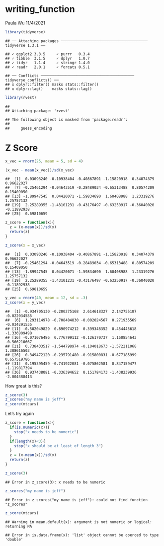 writing_function
================
Paula Wu
11/4/2021

``` r
library(tidyverse)
```

    ## ── Attaching packages ─────────────────────────────────────── tidyverse 1.3.1 ──

    ## ✓ ggplot2 3.3.5     ✓ purrr   0.3.4
    ## ✓ tibble  3.1.5     ✓ dplyr   1.0.7
    ## ✓ tidyr   1.1.4     ✓ stringr 1.4.0
    ## ✓ readr   2.0.1     ✓ forcats 0.5.1

    ## ── Conflicts ────────────────────────────────────────── tidyverse_conflicts() ──
    ## x dplyr::filter() masks stats::filter()
    ## x dplyr::lag()    masks stats::lag()

``` r
library(rvest)
```

    ## 
    ## Attaching package: 'rvest'

    ## The following object is masked from 'package:readr':
    ## 
    ##     guess_encoding

# Z Score

``` r
x_vec = rnorm(25, mean = 5, sd = 4)

(x_vec - mean(x_vec))/sd(x_vec)
```

    ##  [1]  0.03093240 -0.10938404 -0.40867891 -1.15820918  0.34074379  0.96622027
    ##  [7] -0.25461294 -0.04643519 -0.28489034 -0.65313488  0.80574209  0.15409050
    ## [13] -1.89947545  0.04420071 -1.59834690  1.60408988  1.23319276  1.25757132
    ## [19]  2.25289355 -1.43101231 -0.43176497 -0.63250917 -0.36040020 -0.11892938
    ## [25]  0.69810659

``` r
z_score = function(x){
  z = (x-mean(x))/sd(x)
  return(z)
}

z_score(x = x_vec)
```

    ##  [1]  0.03093240 -0.10938404 -0.40867891 -1.15820918  0.34074379  0.96622027
    ##  [7] -0.25461294 -0.04643519 -0.28489034 -0.65313488  0.80574209  0.15409050
    ## [13] -1.89947545  0.04420071 -1.59834690  1.60408988  1.23319276  1.25757132
    ## [19]  2.25289355 -1.43101231 -0.43176497 -0.63250917 -0.36040020 -0.11892938
    ## [25]  0.69810659

``` r
y_vec = rnorm(40, mean = 12, sd = .3)
z_score(x = y_vec)
```

    ##  [1] -0.934705130 -0.200275168  2.614618327  2.142755187 -0.022034585
    ##  [6]  1.293114978 -0.708484830 -0.002024567  0.271935569 -0.034291535
    ## [11] -0.502049829  0.890974212  0.399348352  0.454445618 -1.336909498
    ## [16] -0.071076486  0.776799112 -0.126170737  1.160854643 -0.566210667
    ## [21]  0.738433517 -1.544798974 -0.104018673 -1.572211068  1.388616503
    ## [26]  0.349472120 -0.235791480 -0.915800831 -0.677185999  0.657519786
    ## [31]  0.195395459 -0.741922081 -0.075862581  0.847159477 -1.119817394
    ## [36]  0.937438081 -0.336394652  0.151784173 -1.438239936 -2.004388413

How great is this?

``` r
z_score(3)
z_scores("my name is jeff")
z_score(mtcars)
```

Let’s try again

``` r
z_score = function(x){
  if(is.numeric(x)){
    stop("x needs to be numeric")
  }
  if(length(x)<3){
    stop("x should be at least of length 3")
  }
  z = (x-mean(x))/sd(x)
  return(z)
}
```

``` r
z_score(3)
```

    ## Error in z_score(3): x needs to be numeric

``` r
z_scores("my name is jeff")
```

    ## Error in z_scores("my name is jeff"): could not find function "z_scores"

``` r
z_score(mtcars)
```

    ## Warning in mean.default(x): argument is not numeric or logical: returning NA

    ## Error in is.data.frame(x): 'list' object cannot be coerced to type 'double'
